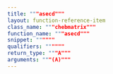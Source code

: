 ```yaml
---
title: """asecd"""
layout: function-reference-item
class_name: """chebmatrix"""
function_name: """asecd"""
snippet: """"""
qualifiers: """"""
return_type: """A"""
arguments: """(A)"""
---
```


